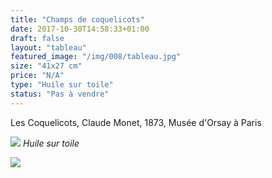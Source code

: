 ```yaml
---
title: "Champs de coquelicots"
date: 2017-10-30T14:58:33+01:00
draft: false
layout: "tableau"
featured_image: "/img/008/tableau.jpg"
size: "41x27 cm"
price: "N/A"
type: "Huile sur toile"
status: "Pas à vendre"
---
```

Les Coquelicots, Claude Monet, 1873, Musée d'Orsay à Paris

![](/img/008/tableau.jpg)
*Huile sur toile*

![](/img/008/detail.jpg)